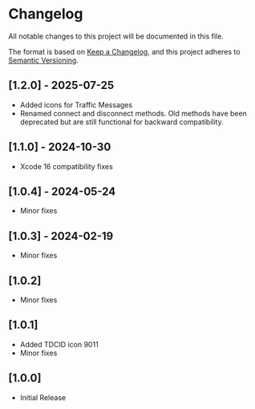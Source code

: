 # Changelog

All notable changes to this project will be documented in this file.

The format is based on [Keep a Changelog](https://keepachangelog.com/en/1.0.0/),
and this project adheres to [Semantic Versioning](https://semver.org/spec/v2.0.0.html).

## [1.2.0] - 2025-07-25

- Added icons for Traffic Messages
- Renamed connect and disconnect methods. Old methods have been deprecated but are still functional for backward compatibility.
  
## [1.1.0] - 2024-10-30

- Xcode 16 compatibility fixes

## [1.0.4] - 2024-05-24

- Minor fixes

## [1.0.3] - 2024-02-19

- Minor fixes

## [1.0.2] 

- Minor fixes

## [1.0.1] 

- Added TDCID icon 9011
- Minor fixes

## [1.0.0] 

- Initial Release



